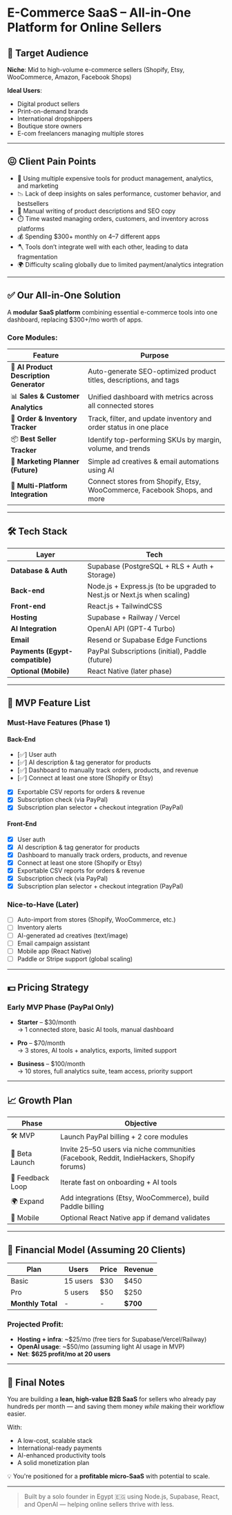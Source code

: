 # E-Commerce SaaS – All-in-One Platform for Online Sellers

## 🎯 Target Audience

**Niche**: Mid to high-volume e-commerce sellers (Shopify, Etsy, WooCommerce, Amazon, Facebook Shops)

**Ideal Users**:

-   Digital product sellers
-   Print-on-demand brands
-   International dropshippers
-   Boutique store owners
-   E-com freelancers managing multiple stores

---

## 😖 Client Pain Points

-   🔧 Using multiple expensive tools for product management, analytics, and marketing
-   📉 Lack of deep insights on sales performance, customer behavior, and bestsellers
-   🧠 Manual writing of product descriptions and SEO copy
-   ⏱️ Time wasted managing orders, customers, and inventory across platforms
-   💰 Spending $300+ monthly on 4–7 different apps
-   🪓 Tools don’t integrate well with each other, leading to data fragmentation
-   🌍 Difficulty scaling globally due to limited payment/analytics integration

---

## ✅ Our All-in-One Solution

A **modular SaaS platform** combining essential e-commerce tools into one dashboard, replacing $300+/mo worth of apps.

### Core Modules:

| Feature                                 | Purpose                                                                  |
| --------------------------------------- | ------------------------------------------------------------------------ |
| 🧠 **AI Product Description Generator** | Auto-generate SEO-optimized product titles, descriptions, and tags       |
| 📊 **Sales & Customer Analytics**       | Unified dashboard with metrics across all connected stores               |
| 🛒 **Order & Inventory Tracker**        | Track, filter, and update inventory and order status in one place        |
| 📦 **Best Seller Tracker**              | Identify top-performing SKUs by margin, volume, and trends               |
| 🎯 **Marketing Planner (Future)**       | Simple ad creatives & email automations using AI                         |
| 🔗 **Multi-Platform Integration**       | Connect stores from Shopify, Etsy, WooCommerce, Facebook Shops, and more |

---

## 🛠️ Tech Stack

| Layer                           | Tech                                                                     |
| ------------------------------- | ------------------------------------------------------------------------ |
| **Database & Auth**             | Supabase (PostgreSQL + RLS + Auth + Storage)                             |
| **Back-end**                    | Node.js + Express.js (to be upgraded to Nest.js or Next.js when scaling) |
| **Front-end**                   | React.js + TailwindCSS                                                   |
| **Hosting**                     | Supabase + Railway / Vercel                                              |
| **AI Integration**              | OpenAI API (GPT-4 Turbo)                                                 |
| **Email**                       | Resend or Supabase Edge Functions                                        |
| **Payments (Egypt-compatible)** | PayPal Subscriptions (initial), Paddle (future)                          |
| **Optional (Mobile)**           | React Native (later phase)                                               |

---

## 🚀 MVP Feature List

### Must-Have Features (Phase 1)

#### Back-End

-   [✅] User auth
-   [✅] AI description & tag generator for products
-   [✅] Dashboard to manually track orders, products, and revenue
-   [✅] Connect at least one store (Shopify or Etsy)
-   [x] Exportable CSV reports for orders & revenue
-   [x] Subscription check (via PayPal)
-   [x] Subscription plan selector + checkout integration (PayPal)

#### Front-End

-   [x] User auth
-   [x] AI description & tag generator for products
-   [x] Dashboard to manually track orders, products, and revenue
-   [x] Connect at least one store (Shopify or Etsy)
-   [x] Exportable CSV reports for orders & revenue
-   [x] Subscription check (via PayPal)
-   [x] Subscription plan selector + checkout integration (PayPal)

### Nice-to-Have (Later)

-   [ ] Auto-import from stores (Shopify, WooCommerce, etc.)
-   [ ] Inventory alerts
-   [ ] AI-generated ad creatives (text/image)
-   [ ] Email campaign assistant
-   [ ] Mobile app (React Native)
-   [ ] Paddle or Stripe support (global scaling)

---

## 💵 Pricing Strategy

### Early MVP Phase (PayPal Only)

-   **Starter** – $30/month  
    → 1 connected store, basic AI tools, manual dashboard

-   **Pro** – $70/month  
    → 3 stores, AI tools + analytics, exports, limited support

-   **Business** – $100/month  
    → 10 stores, full analytics suite, team access, priority support

---

## 📈 Growth Plan

| Phase            | Objective                                                                                 |
| ---------------- | ----------------------------------------------------------------------------------------- |
| 🛠 MVP            | Launch PayPal billing + 2 core modules                                                    |
| 🚀 Beta Launch   | Invite 25–50 users via niche communities (Facebook, Reddit, IndieHackers, Shopify forums) |
| 💬 Feedback Loop | Iterate fast on onboarding + AI tools                                                     |
| 🌍 Expand        | Add integrations (Etsy, WooCommerce), build Paddle billing                                |
| 📱 Mobile        | Optional React Native app if demand validates                                             |

---

## 🧮 Financial Model (Assuming 20 Clients)

| Plan              | Users    | Price | Revenue  |
| ----------------- | -------- | ----- | -------- |
| Basic             | 15 users | $30   | $450     |
| Pro               | 5 users  | $50   | $250     |
| **Monthly Total** | -        | -     | **$700** |

### Projected Profit:

-   **Hosting + infra**: ~$25/mo (free tiers for Supabase/Vercel/Railway)
-   **OpenAI usage**: ~$50/mo (assuming light AI usage in MVP)
-   **Net**: **$625 profit/mo at 20 users**

---

## 🧭 Final Notes

You are building a **lean, high-value B2B SaaS** for sellers who already pay hundreds per month — and saving them money _while_ making their workflow easier.

With:

-   A low-cost, scalable stack
-   International-ready payments
-   AI-enhanced productivity tools
-   A solid monetization plan

💡 You're positioned for a **profitable micro-SaaS** with potential to scale.

---

> Built by a solo founder in Egypt 🇪🇬 using Node.js, Supabase, React, and OpenAI — helping online sellers thrive with less.
